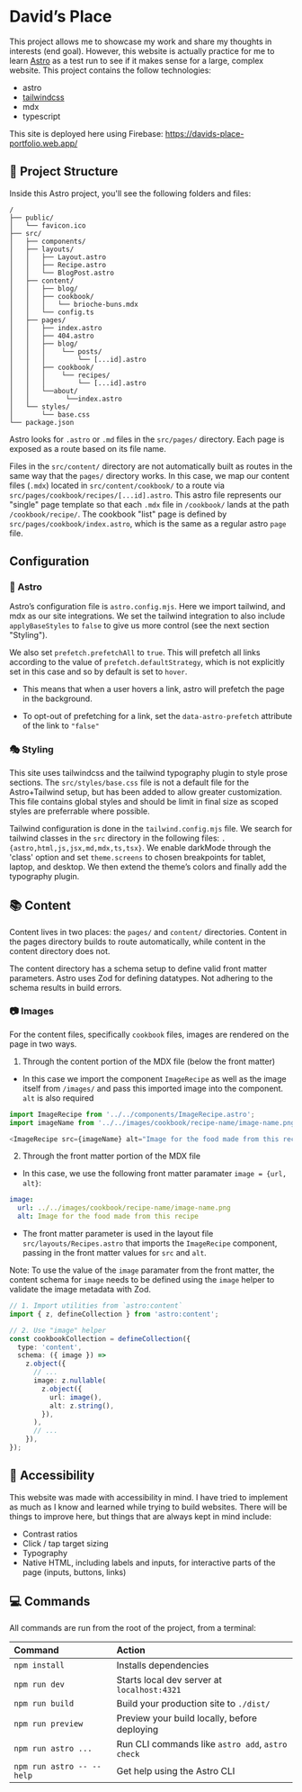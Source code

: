 # David’s Place

This project allows me to showcase my work and share my thoughts in interests (end goal). However, this website is actually practice for me to learn [Astro](https://astro.build/) as a test run to see if it makes sense for a large, complex website. This project contains the follow technologies:

- astro
- [tailwindcss](https://tailwindcss.com/)
- mdx
- typescript

This site is deployed here using Firebase: https://davids-place-portfolio.web.app/

## 🚀 Project Structure

Inside this Astro project, you'll see the following folders and files:

```text
/
├── public/
│   └── favicon.ico
├── src/
│   ├── components/
│   ├── layouts/
│   │   ├── Layout.astro
│   │   ├── Recipe.astro
│   │   └── BlogPost.astro
│   ├── content/
│   │   ├── blog/
│   │   ├── cookbook/
│   │   │   └── brioche-buns.mdx
│   │   └── config.ts
│   ├── pages/
│   │   ├── index.astro
│   │   ├── 404.astro
│   │   ├── blog/
│   │   │    └── posts/
│   │   │        └── [...id].astro
│   │   ├── cookbook/
│   │   │    └── recipes/
│   │   │        └── [...id].astro
│   │   └──about/
│   │         └──index.astro
│   └── styles/
│       └── base.css
└── package.json
```

Astro looks for `.astro` or `.md` files in the `src/pages/` directory. Each page is exposed as a route based on its file name.

Files in the `src/content/` directory are not automatically built as routes in the same way that the `pages/` directory works. In this case, we map our content files (`.mdx`) located in `src/content/cookbook/` to a route via `src/pages/cookbook/recipes/[...id].astro`. This astro file represents our "single" page template so that each `.mdx` file in `/cookbook/` lands at the path `/cookbook/recipe/`. The cookbook "list" page is defined by `src/pages/cookbook/index.astro`, which is the same as a regular astro `page` file.

## Configuration

### 🔧 Astro

Astro’s configuration file is `astro.config.mjs`. Here we import tailwind, and mdx as our site integrations. We set the tailwind integration to also include `applyBaseStyles` to `false` to give us more control (see the next section "Styling").

We also set `prefetch.prefetchAll` to `true`. This will prefetch all links according to the value of `prefetch.defaultStrategy`, which is not explicitly set in this case and so by default is set to `hover`.

- This means that when a user hovers a link, astro will prefetch the page in the background.

- To opt-out of prefetching for a link, set the `data-astro-prefetch` attribute of the link to `"false"`

### 🎭 Styling

This site uses tailwindcss and the tailwind typography plugin to style prose sections. The `src/styles/base.css` file is not a default file for the Astro+Tailwind setup, but has been added to allow greater customization. This file contains global styles and should be limit in final size as scoped styles are preferrable where possible.

Tailwind configuration is done in the `tailwind.config.mjs` file. We search for tailwind classes in the `src` directory in the following files: `.{astro,html,js,jsx,md,mdx,ts,tsx}`. We enable darkMode through the 'class' option and set `theme.screens` to chosen breakpoints for tablet, laptop, and desktop. We then extend the theme’s colors and finally add the typography plugin.

## 📚 Content

Content lives in two places: the `pages/` and `content/` directories. Content in the pages directory builds to route automatically, while content in the content directory does not.

The content directory has a schema setup to define valid front matter parameters. Astro uses Zod for defining datatypes. Not adhering to the schema results in build errors.

### 📷 Images

For the content files, specifically `cookbook` files, images are rendered on the page in two ways.

1. Through the content portion of the MDX file (below the front matter)

- In this case we import the component `ImageRecipe` as well as the image itself from `/images/` and pass this imported image into the component. `alt` is also required

```js
import ImageRecipe from '../../components/ImageRecipe.astro';
import imageName from '../../images/cookbook/recipe-name/image-name.png';

<ImageRecipe src={imageName} alt="Image for the food made from this recipe" />;
```

2. Through the front matter portion of the MDX file

- In this case, we use the following front matter paramater `image = {url, alt}`:

```yaml
image:
  url: ../../images/cookbook/recipe-name/image-name.png
  alt: Image for the food made from this recipe
```

- The front matter parameter is used in the layout file `src/layouts/Recipes.astro` that imports the `ImageRecipe` component, passing in the front matter values for `src` and `alt`.

Note: To use the value of the `image` paramater from the front matter, the content schema for `image` needs to be defined using the `image` helper to validate the image metadata with Zod.

```ts
// 1. Import utilities from `astro:content`
import { z, defineCollection } from 'astro:content';

// 2. Use "image" helper
const cookbookCollection = defineCollection({
  type: 'content',
  schema: ({ image }) =>
    z.object({
      // ...
      image: z.nullable(
        z.object({
          url: image(),
          alt: z.string(),
        }),
      ),
      // ...
    }),
});
```

## 🌈 Accessibility

This website was made with accessibility in mind. I have tried to implement as much as I know and learned while trying to build websites. There will be things to improve here, but things that are always kept in mind include:

- Contrast ratios
- Click / tap target sizing
- Typography
- Native HTML, including labels and inputs, for interactive parts of the page (inputs, buttons, links)

## 💻 Commands

All commands are run from the root of the project, from a terminal:

| Command                   | Action                                           |
| :------------------------ | :----------------------------------------------- |
| `npm install`             | Installs dependencies                            |
| `npm run dev`             | Starts local dev server at `localhost:4321`      |
| `npm run build`           | Build your production site to `./dist/`          |
| `npm run preview`         | Preview your build locally, before deploying     |
| `npm run astro ...`       | Run CLI commands like `astro add`, `astro check` |
| `npm run astro -- --help` | Get help using the Astro CLI                     |
